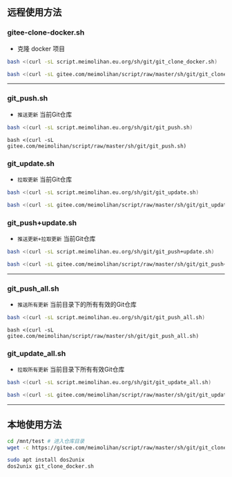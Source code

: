 ## 远程使用方法


### gitee-clone-docker.sh

- 克隆 docker 项目

```bash
bash <(curl -sL script.meimolihan.eu.org/sh/git/git_clone_docker.sh)
```



```bash
bash <(curl -sL gitee.com/meimolihan/script/raw/master/sh/git/git_clone_docker.sh)
```

---

### git_push.sh

- `推送更新` 当前Git仓库

```bash
bash <(curl -sL script.meimolihan.eu.org/sh/git/git_push.sh)
```



```
bash <(curl -sL gitee.com/meimolihan/script/raw/master/sh/git/git_push.sh)
```

### git_update.sh

- `拉取更新` 当前Git仓库

```bash
bash <(curl -sL script.meimolihan.eu.org/sh/git/git_update.sh)
```



```bash
bash <(curl -sL gitee.com/meimolihan/script/raw/master/sh/git/git_update.sh)
```

### git_push+update.sh

- `推送更新+拉取更新` 当前Git仓库

```bash
bash <(curl -sL script.meimolihan.eu.org/sh/git/git_push+update.sh)
```



```bash
bash <(curl -sL gitee.com/meimolihan/script/raw/master/sh/git/git_push+update.sh)
```

---


### git_push_all.sh

- `推送所有更新` 当前目录下的所有有效的Git仓库

```bash
bash <(curl -sL script.meimolihan.eu.org/sh/git/git_push_all.sh)
```



```
bash <(curl -sL gitee.com/meimolihan/script/raw/master/sh/git/git_push_all.sh)
```

### git_update_all.sh

- `拉取所有更新` 当前目录下所有有效Git仓库

```bash
bash <(curl -sL script.meimolihan.eu.org/sh/git/git_update_all.sh)
```



```bash
bash <(curl -sL gitee.com/meimolihan/script/raw/master/sh/git/git_update_all.sh)
```

---


## 本地使用方法

```bash
cd /mnt/test # 进入仓库目录
wget -c https://gitee.com/meimolihan/script/raw/master/sh/git/git_clone_docker.sh && chmod +x git_clone_docker.sh && bash git_clone_docker.sh

sudo apt install dos2unix
dos2unix git_clone_docker.sh
```



